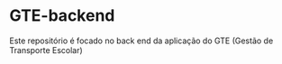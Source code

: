 # GTE-backend
Este repositório é focado no back end da aplicação do GTE (Gestão de Transporte Escolar)
